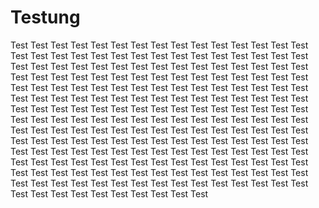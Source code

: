 # Testung
 Test Test Test Test Test Test Test Test Test Test Test Test Test Test Test Test Test Test Test Test Test Test Test Test Test Test Test Test Test Test Test Test Test Test Test Test Test Test Test Test Test Test Test Test Test Test Test Test Test Test Test Test Test Test Test Test Test Test Test Test Test Test Test Test Test Test Test Test Test Test Test Test Test Test Test Test Test Test Test Test Test Test Test Test Test Test Test Test Test Test Test Test Test Test Test Test Test Test Test Test Test Test Test Test Test Test Test Test Test Test Test Test Test Test Test Test Test Test Test Test Test Test Test Test Test Test Test Test Test Test Test Test Test Test Test Test Test Test Test Test Test Test Test Test Test Test Test Test Test Test Test Test Test Test Test Test Test Test Test Test Test Test Test Test Test Test Test Test Test Test Test Test Test Test Test Test Test Test Test Test Test Test Test Test Test Test Test Test Test Test Test Test Test Test Test Test Test Test Test Test Test Test Test Test Test Test Test Test Test Test Test Test Test Test Test Test Test Test Test Test
